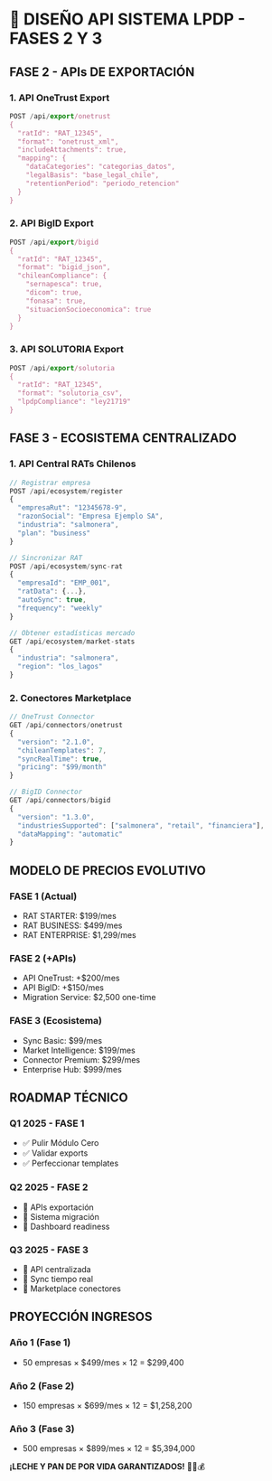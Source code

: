 # 🚀 DISEÑO API SISTEMA LPDP - FASES 2 Y 3

## FASE 2 - APIs DE EXPORTACIÓN

### 1. API OneTrust Export
```javascript
POST /api/export/onetrust
{
  "ratId": "RAT_12345",
  "format": "onetrust_xml",
  "includeAttachments": true,
  "mapping": {
    "dataCategories": "categorias_datos",
    "legalBasis": "base_legal_chile",
    "retentionPeriod": "periodo_retencion"
  }
}
```

### 2. API BigID Export  
```javascript
POST /api/export/bigid
{
  "ratId": "RAT_12345", 
  "format": "bigid_json",
  "chileanCompliance": {
    "sernapesca": true,
    "dicom": true,
    "fonasa": true,
    "situacionSocioeconomica": true
  }
}
```

### 3. API SOLUTORIA Export
```javascript
POST /api/export/solutoria
{
  "ratId": "RAT_12345",
  "format": "solutoria_csv",
  "lpdpCompliance": "ley21719"
}
```

## FASE 3 - ECOSISTEMA CENTRALIZADO

### 1. API Central RATs Chilenos
```javascript
// Registrar empresa
POST /api/ecosystem/register
{
  "empresaRut": "12345678-9",
  "razonSocial": "Empresa Ejemplo SA",
  "industria": "salmonera",
  "plan": "business"
}

// Sincronizar RAT
POST /api/ecosystem/sync-rat
{
  "empresaId": "EMP_001",
  "ratData": {...},
  "autoSync": true,
  "frequency": "weekly"
}

// Obtener estadísticas mercado
GET /api/ecosystem/market-stats
{
  "industria": "salmonera",
  "region": "los_lagos"
}
```

### 2. Conectores Marketplace
```javascript
// OneTrust Connector
GET /api/connectors/onetrust
{
  "version": "2.1.0",
  "chileanTemplates": 7,
  "syncRealTime": true,
  "pricing": "$99/month"
}

// BigID Connector  
GET /api/connectors/bigid
{
  "version": "1.3.0", 
  "industriesSupported": ["salmonera", "retail", "financiera"],
  "dataMapping": "automatic"
}
```

## MODELO DE PRECIOS EVOLUTIVO

### FASE 1 (Actual)
- RAT STARTER: $199/mes
- RAT BUSINESS: $499/mes  
- RAT ENTERPRISE: $1,299/mes

### FASE 2 (+APIs)
- API OneTrust: +$200/mes
- API BigID: +$150/mes
- Migration Service: $2,500 one-time

### FASE 3 (Ecosistema)
- Sync Basic: $99/mes
- Market Intelligence: $199/mes
- Connector Premium: $299/mes
- Enterprise Hub: $999/mes

## ROADMAP TÉCNICO

### Q1 2025 - FASE 1
- ✅ Pulir Módulo Cero
- ✅ Validar exports
- ✅ Perfeccionar templates

### Q2 2025 - FASE 2  
- 🔄 APIs exportación
- 🔄 Sistema migración
- 🔄 Dashboard readiness

### Q3 2025 - FASE 3
- 🚀 API centralizada
- 🚀 Sync tiempo real
- 🚀 Marketplace conectores

## PROYECCIÓN INGRESOS

### Año 1 (Fase 1)
- 50 empresas × $499/mes × 12 = $299,400

### Año 2 (Fase 2)
- 150 empresas × $699/mes × 12 = $1,258,200

### Año 3 (Fase 3)  
- 500 empresas × $899/mes × 12 = $5,394,000

**¡LECHE Y PAN DE POR VIDA GARANTIZADOS!** 🥛🍞💰